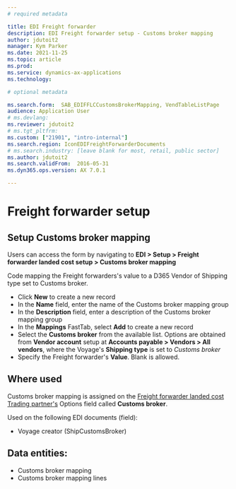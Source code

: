 ```yaml
---
# required metadata

title: EDI Freight forwarder
description: EDI Freight forwarder setup - Customs broker mapping
author: jdutoit2
manager: Kym Parker
ms.date: 2021-11-25
ms.topic: article
ms.prod: 
ms.service: dynamics-ax-applications
ms.technology: 

# optional metadata

ms.search.form:  SAB_EDIFFLCCustomsBrokerMapping, VendTableListPage
audience: Application User
# ms.devlang:
ms.reviewer: jdutoit2
# ms.tgt_pltfrm:
ms.custom: ["21901", "intro-internal"]
ms.search.region: IconEDIFreightForwarderDocuments
# ms.search.industry: [leave blank for most, retail, public sector]
ms.author: jdutoit2
ms.search.validFrom:  2016-05-31
ms.dyn365.ops.version: AX 7.0.1

---
```


# Freight forwarder setup
## Setup Customs broker mapping

Users can access the form by navigating to **EDI > Setup > Freight forwarder landed cost setup > Customs broker mapping**

Code mapping the Freight forwarders's value to a D365 Vendor of Shipping type set to Customs broker. <br>

- Click **New** to create a new record
-	In the **Name** field, enter the name of the Customs broker mapping group
-	In the **Description** field, enter a description of the Customs broker mapping group
-	In the **Mappings** FastTab, select **Add** to create a new record
-	Select the **Customs broker** from the available list. Options are obtained from **Vendor account** setup at **Accounts payable > Vendors > All vendors**, where the Voyage's **Shipping type** is set to _Customs broker_
-	Specify the Freight forwarder's **Value**. Blank is allowed.

## Where used
Customs broker mapping is assigned on the [Freight forwarder landed cost Trading partner's](../Trading-partner.md) Options field called **Customs broker**.

Used on the following EDI documents (field):
- Voyage creator (ShipCustomsBroker)

## Data entities:
- Customs broker mapping
- Customs broker mapping lines
